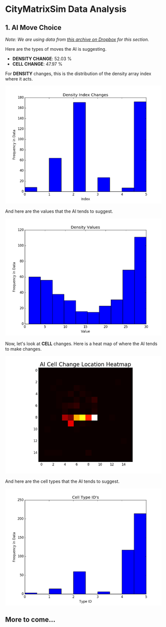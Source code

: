 # CityMatrixSim Data Analysis

## 1. AI Move Choice

*Note: We are using data from [this archive on Dropbox](https://www.dropbox.com/home/CityMatrixSim_Data/citymatrix%20user%20test%20log/Server%20Data/Archive?preview=CityMatrix_log_170622_pre-test_001-002.zip) for this section.*

Here are the types of moves the AI is suggesting.

- **DENSITY CHANGE**: 52.03 %
- **CELL CHANGE**: 47.97 %

For **DENSITY** changes, this is the distribution of the density array index where it acts.

![Alt](data/density_index_hist.png)

And here are the values that the AI tends to suggest.

![Alt](data/density_value_hist.png)

Now, let's look at **CELL** changes. Here is a heat map of where the AI tends to make changes.

![Alt](data/ai_change_loc_heatmap.png)

And here are the cell types that the AI tends to suggest.

![Alt](data/ai_change_cell_types_hist.png)

## More to come...